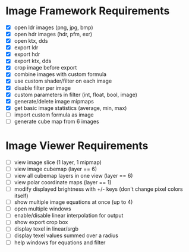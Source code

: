 # Image Framework Requirements

- [x] open ldr images (png, jpg, bmp)
- [x] open hdr images (hdr, pfm, exr)
- [x] open ktx, dds
- [x] export ldr
- [x] export hdr
- [x] export ktx, dds
- [x] crop image before export
- [x] combine images with custom formula
- [x] use custom shader/filter on each image
- [x] disable filter per image
- [x] custom parameters in filter (int, float, bool, image)
- [x] generate/delete image mipmaps
- [x] get basic image statistics (average, min, max)
- [ ] import custom formula as image
- [ ] generate cube map from 6 images

# Image Viewer Requirements

- [ ] view image slice (1 layer, 1 mipmap)
- [ ] view image cubemap (layer == 6)
- [ ] view all cubemap layers in one view (layer == 6)
- [ ] view polar coordinate maps (layer == 1)
- [ ] modify displayed brightness with +/- keys (don't change pixel colors itself)
- [ ] show multiple image equations at once (up to 4)
- [ ] open multiple windows
- [ ] enable/disable linear interpolation for output
- [ ] show export crop box
- [ ] display texel in linear/srgb
- [ ] display texel values summed over a radius
- [ ] help windows for equations and filter